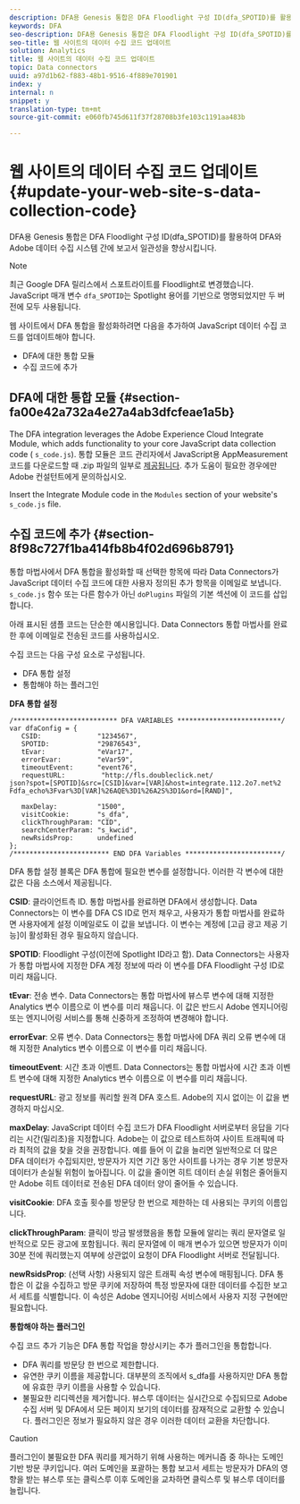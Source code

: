 ```yaml
---
description: DFA용 Genesis 통합은 DFA Floodlight 구성 ID(dfa_SPOTID)를 활용하여 DFA와 Adobe 데이터 수집 시스템 간에 보고서 일관성을 향상시킵니다.
keywords: DFA
seo-description: DFA용 Genesis 통합은 DFA Floodlight 구성 ID(dfa_SPOTID)를 활용하여 DFA와 Adobe 데이터 수집 시스템 간에 보고서 일관성을 향상시킵니다.
seo-title: 웹 사이트의 데이터 수집 코드 업데이트
solution: Analytics
title: 웹 사이트의 데이터 수집 코드 업데이트
topic: Data connectors
uuid: a97d1b62-f883-48b1-9516-4f889e701901
index: y
internal: n
snippet: y
translation-type: tm+mt
source-git-commit: e060fb745d611f37f28708b3fe103c1191aa483b

---
```



# 웹 사이트의 데이터 수집 코드 업데이트{#update-your-web-site-s-data-collection-code}

DFA용 Genesis 통합은 DFA Floodlight 구성 ID(dfa_SPOTID)를 활용하여 DFA와 Adobe 데이터 수집 시스템 간에 보고서 일관성을 향상시킵니다.

>[!NOTE]
>
>최근 Google DFA 릴리스에서 스포트라이트를 Floodlight로 변경했습니다. JavaScript 매개 변수 `dfa_SPOTID`는 Spotlight 용어를 기반으로 명명되었지만 두 버전에 모두 사용됩니다.

웹 사이트에서 DFA 통합을 활성화하려면 다음을 추가하여 JavaScript 데이터 수집 코드를 업데이트해야 합니다.

* DFA에 대한 통합 모듈
* 수집 코드에 추가

## DFA에 대한 통합 모듈 {#section-fa00e42a732a4e27a4ab3dfcfeae1a5b}

The DFA integration leverages the Adobe Experience Cloud Integrate Module, which adds functionality to your core JavaScript data collection code ( `s_code.js`). 통합 모듈은 코드 관리자에서 JavaScript용 AppMeasurement 코드를 다운로드할 때 .zip 파일의 일부로 [제공됩니다](https://marketing.adobe.com/resources/help/en_US/reference/code_manager_admin.html). 추가 도움이 필요한 경우에만 Adobe 컨설턴트에게 문의하십시오.

Insert the Integrate Module code in the `Modules` section of your website's `s_code.js` file.

## 수집 코드에 추가 {#section-8f98c727f1ba414fb8b4f02d696b8791}

통합 마법사에서 DFA 통합을 활성화할 때 선택한 항목에 따라 Data Connectors가 JavaScript 데이터 수집 코드에 대한 사용자 정의된 추가 항목을 이메일로 보냅니다. `s_code.js` 함수 또는 다른 함수가 아닌 `doPlugins` 파일의 기본 섹션에 이 코드를 삽입합니다.

아래 표시된 샘플 코드는 단순한 예시용입니다. Data Connectors 통합 마법사를 완료한 후에 이메일로 전송된 코드를 사용하십시오.

수집 코드는 다음 구성 요소로 구성됩니다.

* DFA 통합 설정
* 통합해야 하는 플러그인

**DFA 통합 설정**

```
/************************** DFA VARIABLES **************************/ 
var dfaConfig = { 
   CSID:              "1234567", 
   SPOTID:            "29876543", 
   tEvar:             "eVar17", 
   errorEvar:         "eVar59", 
   timeoutEvent:      "event76", 
   requestURL:         "http://fls.doubleclick.net/ 
json?spot=[SPOTID]&src=[CSID]&var=[VAR]&host=integrate.112.2o7.net%2 
Fdfa_echo%3Fvar%3D[VAR]%26AQE%3D1%26A2S%3D1&ord=[RAND]", 
 
   maxDelay:          "1500", 
   visitCookie:       "s_dfa", 
   clickThroughParam: "CID", 
   searchCenterParam: "s_kwcid", 
   newRsidsProp:      undefined 
}; 
/************************ END DFA Variables ************************/ 
```

DFA 통합 설정 블록은 DFA 통합에 필요한 변수를 설정합니다. 이러한 각 변수에 대한 값은 다음 소스에서 제공됩니다.

**CSID**: 클라이언트측 ID. 통합 마법사를 완료하면 DFA에서 생성합니다. Data Connectors는 이 변수를 DFA CS ID로 먼저 채우고, 사용자가 통합 마법사를 완료하면 사용자에게 설정 이메일로도 이 값을 보냅니다. 이 변수는 계정에 [고급 광고 제공 기능]이 활성화된 경우 필요하지 않습니다.

**SPOTID**: Floodlight 구성(이전에 Spotlight ID라고 함). Data Connectors는 사용자가 통합 마법사에 지정한 DFA 계정 정보에 따라 이 변수를 DFA Floodlight 구성 ID로 미리 채웁니다.

**tEvar**: 전송 변수. Data Connectors는 통합 마법사에 뷰스루 변수에 대해 지정한 Analytics 변수 이름으로 이 변수를 미리 채웁니다. 이 값은 반드시 Adobe 엔지니어링 또는 엔지니어링 서비스를 통해 신중하게 조정하여 변경해야 합니다.

**errorEvar**: 오류 변수. Data Connectors는 통합 마법사에 DFA 쿼리 오류 변수에 대해 지정한 Analytics 변수 이름으로 이 변수를 미리 채웁니다.

**timeoutEvent**: 시간 초과 이벤트. Data Connectors는 통합 마법사에 시간 초과 이벤트 변수에 대해 지정한 Analytics 변수 이름으로 이 변수를 미리 채웁니다.

**requestURL**: 광고 정보를 쿼리할 원격 DFA 호스트. Adobe의 지시 없이는 이 값을 변경하지 마십시오.

**maxDelay**: JavaScript 데이터 수집 코드가 DFA Floodlight 서버로부터 응답을 기다리는 시간(밀리초)을 지정합니다. Adobe는 이 값으로 테스트하여 사이트 트래픽에 따라 최적의 값을 찾을 것을 권장합니다. 예를 들어 이 값을 늘리면 일반적으로 더 많은 DFA 데이터가 수집되지만, 방문자가 지연 기간 동안 사이트를 나가는 경우 기본 방문자 데이터가 손실될 위험이 높아집니다. 이 값을 줄이면 히트 데이터 손실 위험은 줄어들지만 Adobe 히트 데이터로 전송된 DFA 데이터 양이 줄어들 수 있습니다.

**visitCookie**: DFA 호출 횟수를 방문당 한 번으로 제한하는 데 사용되는 쿠키의 이름입니다.

**clickThroughParam**: 클릭이 방금 발생했음을 통합 모듈에 알리는 쿼리 문자열로 일반적으로 모든 광고에 포함됩니다. 쿼리 문자열에 이 매개 변수가 있으면 방문자가 이미 30분 전에 쿼리했는지 여부에 상관없이 요청이 DFA Floodlight 서버로 전달됩니다.

**newRsidsProp**: (선택 사항) 사용되지 않은 트래픽 속성 변수에 매핑됩니다. DFA 통합은 이 값을 수집하고 방문 쿠키에 저장하여 특정 방문자에 대한 데이터를 수집한 보고서 세트를 식별합니다. 이 속성은 Adobe 엔지니어링 서비스에서 사용자 지정 구현에만 필요합니다.

**통합해야 하는 플러그인**

수집 코드 추가 기능은 DFA 통합 작업을 향상시키는 추가 플러그인을 통합합니다.

* DFA 쿼리를 방문당 한 번으로 제한합니다.
* 유연한 쿠키 이름을 제공합니다. 대부분의 조직에서 s_dfa를 사용하지만 DFA 통합에 유효한 쿠키 이름을 사용할 수 있습니다.
* 불필요한 리디렉션을 제거합니다. 뷰스루 데이터는 실시간으로 수집되므로 Adobe 수집 서버 및 DFA에서 모든 페이지 보기의 데이터를 잠재적으로 교환할 수 있습니다. 플러그인은 정보가 필요하지 않은 경우 이러한 데이터 교환을 차단합니다.

>[!CAUTION]
>
>플러그인이 불필요한 DFA 쿼리를 제거하기 위해 사용하는 메커니즘 중 하나는 도메인 기반 방문 쿠키입니다. 여러 도메인을 포괄하는 통합 보고서 세트는 방문자가 DFA의 영향을 받는 뷰스루 또는 클릭스루 이후 도메인을 교차하면 클릭스루 및 뷰스루 데이터를 늘립니다.

